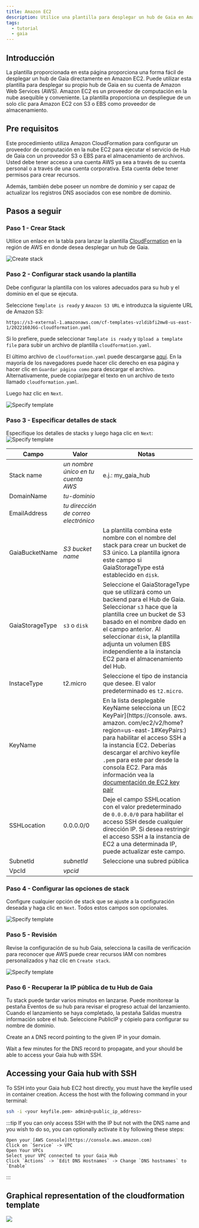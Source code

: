 ```yaml
---
title: Amazon EC2
description: Utilice una plantilla para desplegar un hub de Gaia en Amazon EC2
tags:
  - tutorial
  - gaia
---
```


## Introducción

La plantilla proporcionada en esta página proporciona una forma fácil de desplegar un hub de Gaia directamente en Amazon EC2. Puede utilizar esta plantilla para desplegar su propio hub de Gaia en su cuenta de Amazon Web Services (AWS). Amazon EC2 es un proveedor de computación en la nube asequible y conveniente. La plantilla proporciona un despliegue de un solo clic para Amazon EC2 con S3 o EBS como proveedor de almacenamiento.

## Pre requisitos

Este procedimiento utiliza Amazon CloudFormation para configurar un proveedor de computación en la nube EC2 para ejecutar el servicio de Hub de Gaia con un proveedor S3 o EBS para el almacenamiento de archivos. Usted debe tener acceso a una cuenta AWS ya sea a través de su cuenta personal o a través de una cuenta corporativa. Esta cuenta debe tener permisos para crear recursos.

Además, también debe poseer un nombre de dominio y ser capaz de actualizar los registros DNS asociados con ese nombre de dominio.

## Pasos a seguir

### Paso 1 - Crear Stack

Utilice un enlace en la tabla para lanzar la plantilla [CloudFormation](https://console.aws.amazon.com/cloudformation/) en la región de AWS en donde desea desplegar un hub de Gaia.

![Create stack](/img/cloudformation-create-stack.png)

### Paso 2 - Configurar stack usando la plantilla

Debe configurar la plantilla con los valores adecuados para su hub y el dominio en el que se ejecuta.

Seleccione `Template is ready` y `Amazon S3 URL` e introduzca la siguiente URL de Amazon S3:
```
https://s3-external-1.amazonaws.com/cf-templates-vzldibfi2mw8-us-east-1/2022160J6G-cloudformation.yaml
```

Si lo prefiere, puede seleccionar `Template is ready` y `Upload a template file` para subir un archivo de plantilla `cloudformation.yaml`.

El último archivo de `cloudformation.yaml` puede descargarse [aquí](https://raw.githubusercontent.com/stacks-network/gaia/master/deploy/cloudformation.yaml). En la mayoría de los navegadores puede hacer clic derecho en esa página y hacer clic en `Guardar página como` para descargar el archivo. Alternativamente, puede copiar/pegar el texto en un archivo de texto llamado `cloudformation.yaml`.

Luego haz clic en `Next`.

![Specify template](/img/cloudformation-specify-template.png)

### Paso 3 - Especificar detalles de stack

Especifique los detalles de stacks y luego haga clic en `Next`: ![Specify template](/img/cloudformation-specify-stack-details.png)

| Campo           | Valor                                | Notas                                                                                                                                                                                                                                                                                                                                                                                                                         |
| --------------- | ------------------------------------ | ----------------------------------------------------------------------------------------------------------------------------------------------------------------------------------------------------------------------------------------------------------------------------------------------------------------------------------------------------------------------------------------------------------------------------- |
| Stack name      | _un nombre único en tu cuenta AWS_   | e.j.: my_gaia_hub                                                                                                                                                                                                                                                                                                                                                                                                           |
| DomainName      | _tu-dominio_                         |                                                                                                                                                                                                                                                                                                                                                                                                                               |
| EmailAddress    | _tu dirección de correo electrónico_ |                                                                                                                                                                                                                                                                                                                                                                                                                               |
| GaiaBucketName  | _S3 bucket name_                     | La plantilla combina este nombre con el nombre del stack para crear un bucket de S3 único. La plantilla ignora este campo si GaiaStorageType está establecido en `disk`.                                                                                                                                                                                                                                                      |
| GaiaStorageType | `s3` o `disk`                        | Seleccione el GaiaStorageType que se utilizará como un backend para el Hub de Gaia. Seleccionar `s3` hace que la plantilla cree un bucket de S3 basado en el nombre dado en el campo anterior. Al seleccionar `disk`, la plantilla adjunta un volumen EBS independiente a la instancia EC2 para el almacenamiento del Hub.                                                                                                    |
| InstaceType     | t2.micro                             | Seleccione el tipo de instancia que desee. El valor predeterminado es `t2.micro`.                                                                                                                                                                                                                                                                                                                                             |
| KeyName         |                                      | En la lista desplegable KeyName selecciona un [EC2 KeyPair](https://console. aws. amazon. com/ec2/v2/home? region=us-east-1#KeyPairs:) para habilitar el acceso SSH a la instancia EC2. Deberías descargar el archivo keyfile `.pem` para este par desde la consola EC2. Para más información vea la [documentación de EC2 key pair](https://docs.aws.amazon.com/AWSEC2/latest/UserGuide/ec2-key-pairs.html#prepare-key-pair) |
| SSHLocation     | 0.0.0.0/0                            | Deje el campo SSHLocation con el valor predeterminado de `0.0.0.0/0` para habilitar el acceso SSH desde cualquier dirección IP. Si desea restringir el acceso SSH a la instancia de EC2 a una determinada IP, puede actualizar este campo.                                                                                                                                                                                    |
| SubnetId        | _subnetId_                           | Seleccione una subred pública                                                                                                                                                                                                                                                                                                                                                                                                 |
| VpcId           | _vpcid_                              |                                                                                                                                                                                                                                                                                                                                                                                                                               |

### Paso 4 - Configurar las opciones de stack

Configure cualquier opción de stack que se ajuste a la configuración deseada y haga clic en `Next`. Todos estos campos son opcionales.

![Specify template](/img/cloudformation-stack-options.png)

### Paso 5 - Revisión

Revise la configuración de su hub Gaia, selecciona la casilla de verificación para reconocer que AWS puede crear recursos IAM con nombres personalizados y haz clic en `Create stack`.

![Specify template](/img/cloudformation-iam-resources.png)

### Paso 6 - Recuperar la IP pública de tu Hub de Gaia

Tu stack puede tardar varios minutos en lanzarse. Puede monitorear la pestaña Eventos de su hub para revisar el progreso actual del lanzamiento. Cuando el lanzamiento se haya completado, la pestaña Salidas muestra información sobre el hub. Seleccione PublicIP y cópielo para configurar su nombre de dominio.

Create an `A` DNS record pointing to the given IP in your domain.

Wait a few minutes for the DNS record to propagate, and your should be able to access your Gaia hub with SSH.

## Accessing your Gaia hub with SSH

To SSH into your Gaia hub EC2 host directly, you must have the keyfile used in container creation. Access the host with the following command in your terminal:

```bash
ssh -i <your keyfile.pem> admin@<public_ip_address>
```

:::tip If you can only access SSH with the IP but not with the DNS name and you wish to do so, you can optionally activate it by following these steps:

    Open your [AWS Console](https://console.aws.amazon.com)
    Click on `Service` -> VPC
    Open Your VPCs
    Select your VPC connected to your Gaia Hub
    Click `Actions` -> `Edit DNS Hostnames` -> Change `DNS hostnames` to `Enable`
:::
## Graphical representation of the cloudformation template

![](/img/cloudformation-gaia-template1-designer.png)